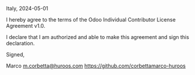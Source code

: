 Italy, 2024-05-01

I hereby agree to the terms of the Odoo Individual Contributor License
Agreement v1.0.

I declare that I am authorized and able to make this agreement and sign this
declaration.

Signed,

Marco m.corbetta@huroos.com https://github.com/corbettamarco-huroos
